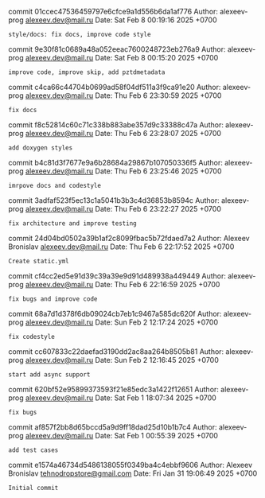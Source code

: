 commit 01ccec47536459797e6cfce9a1d556b6da1af776
Author: alexeev-prog <alexeev.dev@mail.ru>
Date:   Sat Feb 8 00:19:16 2025 +0700

    style/docs: fix docs, improve code style

commit 9e30f81c0689a48a052eeac7600248723eb276a9
Author: alexeev-prog <alexeev.dev@mail.ru>
Date:   Sat Feb 8 00:15:20 2025 +0700

    improve code, improve skip, add pztdmetadata

commit c4ca66c44704b0699ad58f04df511a3f9ca91e20
Author: alexeev-prog <alexeev.dev@mail.ru>
Date:   Thu Feb 6 23:30:59 2025 +0700

    fix docs

commit f8c52814c60c71c338b883abe357d9c33388c47a
Author: alexeev-prog <alexeev.dev@mail.ru>
Date:   Thu Feb 6 23:28:07 2025 +0700

    add doxygen styles

commit b4c81d3f7677e9a6b28684a29867b107050336f5
Author: alexeev-prog <alexeev.dev@mail.ru>
Date:   Thu Feb 6 23:25:46 2025 +0700

    imrpove docs and codestyle

commit 3adfaf523f5ec13c1a5041b3b3c4d36853b8594c
Author: alexeev-prog <alexeev.dev@mail.ru>
Date:   Thu Feb 6 23:22:27 2025 +0700

    fix architecture and improve testing

commit 24d04bd0502a39b1af2c8099fbac5b72fdaed7a2
Author: Alexeev Bronislav <alexeev.dev@mail.ru>
Date:   Thu Feb 6 22:17:52 2025 +0700

    Create static.yml

commit cf4cc2ed5e91d39c39a39e9d91d489938a449449
Author: alexeev-prog <alexeev.dev@mail.ru>
Date:   Thu Feb 6 22:16:59 2025 +0700

    fix bugs and improve code

commit 68a7d1d378f6db09024cb7eb1c9467a585dc620f
Author: alexeev-prog <alexeev.dev@mail.ru>
Date:   Sun Feb 2 12:17:24 2025 +0700

    fix codestyle

commit cc607833c22daefad3190dd2ac8aa264b8505b81
Author: alexeev-prog <alexeev.dev@mail.ru>
Date:   Sun Feb 2 12:16:45 2025 +0700

    start add async support

commit 620bf52e95899373593f21e85edc3a1422f12651
Author: alexeev-prog <alexeev.dev@mail.ru>
Date:   Sat Feb 1 18:07:34 2025 +0700

    fix bugs

commit af857f2bb8d65bccd5a9d9ff18dad25d10b1b7c4
Author: alexeev-prog <alexeev.dev@mail.ru>
Date:   Sat Feb 1 00:55:39 2025 +0700

    add test cases

commit e1574a46734d5486138055f0349ba4c4ebbf9606
Author: Alexeev Bronislav <tehnodropstore@gmail.com>
Date:   Fri Jan 31 19:06:49 2025 +0700

    Initial commit
